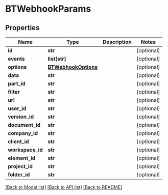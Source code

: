 # BTWebhookParams

## Properties
Name | Type | Description | Notes
------------ | ------------- | ------------- | -------------
**id** | **str** |  | [optional] 
**events** | **list[str]** |  | [optional] 
**options** | [**BTWebhookOptions**](BTWebhookOptions.md) |  | [optional] 
**data** | **str** |  | [optional] 
**part_id** | **str** |  | [optional] 
**filter** | **str** |  | [optional] 
**url** | **str** |  | [optional] 
**user_id** | **str** |  | [optional] 
**version_id** | **str** |  | [optional] 
**document_id** | **str** |  | [optional] 
**company_id** | **str** |  | [optional] 
**client_id** | **str** |  | [optional] 
**workspace_id** | **str** |  | [optional] 
**element_id** | **str** |  | [optional] 
**project_id** | **str** |  | [optional] 
**folder_id** | **str** |  | [optional] 

[[Back to Model list]](../README.md#documentation-for-models) [[Back to API list]](../README.md#documentation-for-api-endpoints) [[Back to README]](../README.md)


